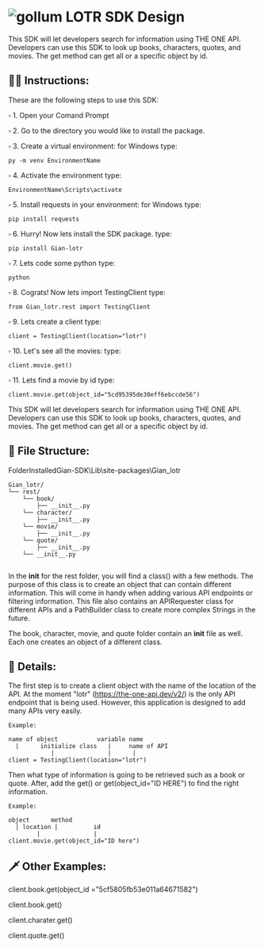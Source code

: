 # ![gollum](https://user-images.githubusercontent.com/20764455/193718827-73c4542b-f89a-4fff-8fc2-49171985aae4.gif) LOTR SDK Design 

This SDK will let developers search for information using THE ONE API. Developers can use this SDK to look up books, characters, quotes, and movies. The get method can get all or a specific object by id. 


## :mage_man: Instructions:


These are the following steps to use this SDK: 

:white_small_square: 1. Open your Comand Prompt 

:white_small_square: 2. Go to the directory you would like to install the package. 

:white_small_square: 3. Create a virtual environment: 
	for Windows type:
```
py -m venv EnvironmentName
```
:white_small_square: 4. Activate the environment 
	type:
```
EnvironmentName\Scripts\activate
```

:white_small_square: 5. Install requests in your environment: 
	for Windows type:
```
pip install requests
```
:white_small_square: 6. Hurry! Now lets install the SDK package. 
	type:
```	
pip install Gian-lotr
```

:white_small_square: 7. Lets code some python
	type:
```
python
```
:white_small_square: 8. Cograts! Now lets import TestingClient 
	type:
```
from Gian_lotr.rest import TestingClient
```
:white_small_square: 9. Lets create a client 
	type:
```
client = TestingClient(location="lotr")
```
:white_small_square: 10. Let's see all the movies: 
	type:
```	
client.movie.get()
```
:white_small_square: 11. Lets find a movie by id 
	type:
```
client.movie.get(object_id="5cd95395de30eff6ebccde56")
```	

This SDK will let developers search for information using THE ONE API. Developers can use this SDK to look up books, characters, quotes, and movies. The get method can get all or a specific object by id. 


## :deciduous_tree:	 File Structure: 

FolderInstalledGian-SDK\Lib\site-packages\Gian_lotr
```
Gian_lotr/                                                                                                                                                               └── rest/ 
    └── book/
        ├── __init__.py
    └── character/
        ├── __init__.py
    └── movie/
        ├── __init__.py
    └── quote/
        ├── __init__.py
    └── __init__.py
       	
```

In the __init__ for the rest folder, you will find a class() with a few methods. The purpose of this class is to create an object that can contain different information. This will come in handy when adding various API endpoints or filtering information. This file also contains an APIRequester class for different APIs and a PathBuilder class to create more complex Strings in the future.  

The book, character, movie, and quote folder contain an __init__ file as well. Each one creates an object of a different class. 


## 	:bow_and_arrow: Details: 

The first step is to create a client object with the name of the location of the API. At the moment "lotr" (https://the-one-api.dev/v2/) is the only API endpoint that is being used. However, this application is designed to add many APIs very easily. 

```
Example: 

name of object           variable name 
  |      initialize class   |     name of API
            |               |      |
client = TestingClient(location="lotr")
```



Then what type of information is going to be retrieved such as a book or quote. After, add the get() or get(object_id="ID HERE") to find the right information.   

```
Example: 

object      method 
  | location |          id
        |               |
client.movie.get(object_id="ID here") 

```

## :dagger: Other Examples: 

client.book.get(object_id ="5cf5805fb53e011a64671582")

client.book.get()

client.charater.get()

client.quote.get()
  

